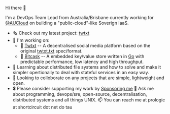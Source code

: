 Hi there 👋

I'm a DevOps Team Lead from Australia/Brisbane currently working for [@AUCloud](https://github.com/aucloud) on building a "public-cloud"-like Soverign IaaS.

- 🗞 Check out my latest project: [twtxt](https://github.com/prologic/twtxt)
- 🚧 I'm working on:
  - 📕 [Twtxt](https://github.com/jointwt/twtxt) -- A decentralised social media platform based on the original [twtxt.txt](https://twtxt.readthedocs.org) spec/format.
  - 🔑 [Bitcask](https://github.com/prologic/bitcask) -- A embedded key/value store written in [Go](https://golang.org) with predictable performance, low latency and high throughput.
- 📖 Learning about distributed file systems and how to solve and make it simpler opertionally to deal with stateful services in an easy way.
- 🙋 Looking to colloborate on any projects that are simple, lightweight and open.
- 💲 Please consider supporting my work by [Sponsoring me](https://github.com/sponsors/prologic)
💬 Ask me about programming, devops/sre, open-source, decentralisation, distributed systems and all things UNIX.
📫 You can reach me at prologic at shortcircuit dot net do tau
